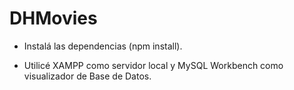 # DHMovies

- Instalá las dependencias (npm install).

- Utilicé XAMPP como servidor local y MySQL Workbench como visualizador de Base de Datos.
